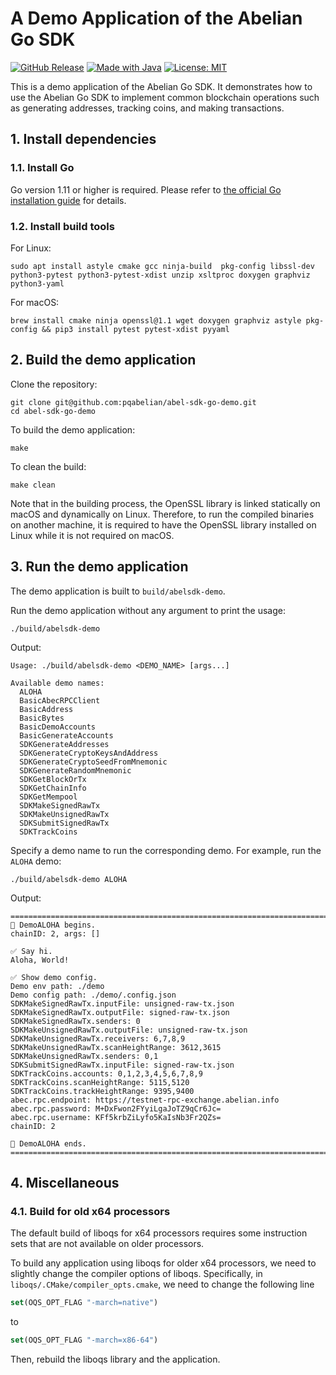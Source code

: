 #  A Demo Application of the Abelian Go SDK

[![GitHub Release](https://img.shields.io/badge/Latest%20version-1.0.0-blue.svg)]()
[![Made with Java](https://img.shields.io/badge/Powered%20by-Go-lightblue.svg)](https://www.java.com)
[![License: MIT](https://img.shields.io/badge/License-MIT-orange.svg)](https://opensource.org/licenses/MIT)

This is a demo application of the Abelian Go SDK. It demonstrates how to use the Abelian Go SDK to implement common blockchain operations such as generating addresses, tracking coins, and making transactions.

## 1. Install dependencies

### 1.1. Install Go

Go version 1.11 or higher is required. Please refer to [the official Go installation guide](https://go.dev/doc/install) for details.

### 1.2. Install build tools

For Linux:

```shell
sudo apt install astyle cmake gcc ninja-build  pkg-config libssl-dev python3-pytest python3-pytest-xdist unzip xsltproc doxygen graphviz python3-yaml
```

For macOS:

```shell
brew install cmake ninja openssl@1.1 wget doxygen graphviz astyle pkg-config && pip3 install pytest pytest-xdist pyyaml
```

## 2. Build the demo application

Clone the repository:

```shell
git clone git@github.com:pqabelian/abel-sdk-go-demo.git
cd abel-sdk-go-demo
```

To build the demo application:

```shell
make
```

To clean the build:

```shell
make clean
```

Note that in the building process, the OpenSSL library is linked statically on macOS and dynamically on Linux. Therefore, to run the compiled binaries on another machine, it is required to have the OpenSSL library installed on Linux while it is not required on macOS.

## 3. Run the demo application

The demo application is built to `build/abelsdk-demo`.

Run the demo application without any argument to print the usage:

```shell
./build/abelsdk-demo
```

Output:

```shell
Usage: ./build/abelsdk-demo <DEMO_NAME> [args...]

Available demo names:
  ALOHA
  BasicAbecRPCClient
  BasicAddress
  BasicBytes
  BasicDemoAccounts
  BasicGenerateAccounts
  SDKGenerateAddresses
  SDKGenerateCryptoKeysAndAddress
  SDKGenerateCryptoSeedFromMnemonic
  SDKGenerateRandomMnemonic
  SDKGetBlockOrTx
  SDKGetChainInfo
  SDKGetMempool
  SDKMakeSignedRawTx
  SDKMakeUnsignedRawTx
  SDKSubmitSignedRawTx
  SDKTrackCoins
```

Specify a demo name to run the corresponding demo. For example, run the `ALOHA` demo:

```shell
./build/abelsdk-demo ALOHA
```

Output:

```shell
================================================================================
📀 DemoALOHA begins.
chainID: 2, args: []

✅ Say hi.
Aloha, World!

✅ Show demo config.
Demo env path: ./demo
Demo config path: ./demo/.config.json
SDKMakeSignedRawTx.inputFile: unsigned-raw-tx.json
SDKMakeSignedRawTx.outputFile: signed-raw-tx.json
SDKMakeSignedRawTx.senders: 0
SDKMakeUnsignedRawTx.outputFile: unsigned-raw-tx.json
SDKMakeUnsignedRawTx.receivers: 6,7,8,9
SDKMakeUnsignedRawTx.scanHeightRange: 3612,3615
SDKMakeUnsignedRawTx.senders: 0,1
SDKSubmitSignedRawTx.inputFile: signed-raw-tx.json
SDKTrackCoins.accounts: 0,1,2,3,4,5,6,7,8,9
SDKTrackCoins.scanHeightRange: 5115,5120
SDKTrackCoins.trackHeightRange: 9395,9400
abec.rpc.endpoint: https://testnet-rpc-exchange.abelian.info
abec.rpc.password: M+DxFwon2FYyiLgaJoTZ9qCr6Jc=
abec.rpc.username: KFf5krbZiLyfo5KaIsNb3Fr2QZs=
chainID: 2

📀 DemoALOHA ends.
================================================================================
```

## 4. Miscellaneous

### 4.1. Build for old x64 processors

The default build of liboqs for x64 processors requires some instruction sets that are not available on older processors.

To build any application using liboqs for older x64 processors, we need to slightly change the compiler options of liboqs. Specifically, in `liboqs/.CMake/compiler_opts.cmake`, we need to change the following line

```cmake
set(OQS_OPT_FLAG "-march=native")
```

to

```cmake
set(OQS_OPT_FLAG "-march=x86-64")
```

Then, rebuild the liboqs library and the application.
